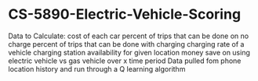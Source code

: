 # CS-5890-Electric-Vehicle-Scoring

Data to Calculate:
	cost of each car
	percent of trips that can be done on no charge
	percent of trips that can be done with charging
	charging rate of a vehicle
	charging station availability for given location
	money save on using electric vehicle vs gas vehicle over x time period
	Data pulled fom phone location history
	and run through a Q learning algorithm 
	
